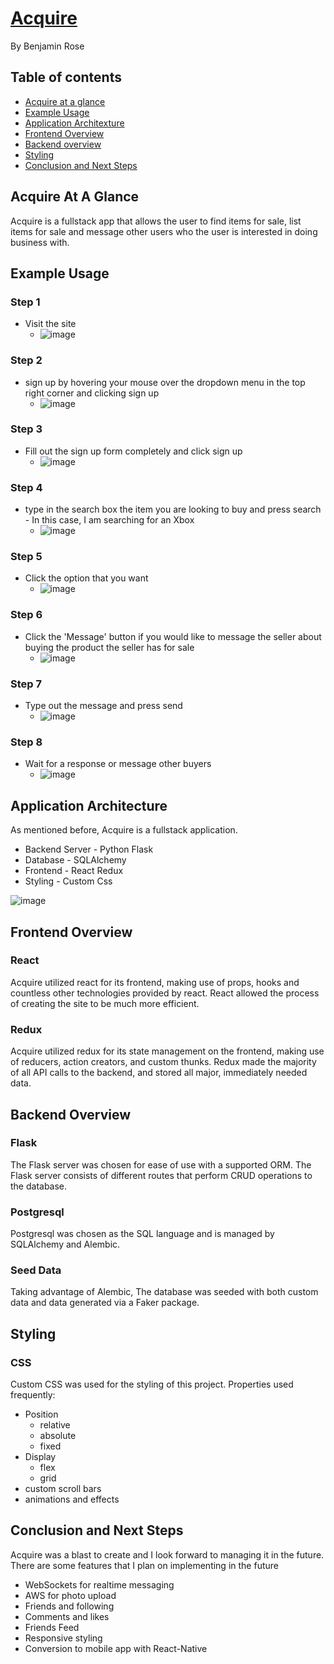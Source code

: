 # [Acquire](https://acquire-aa.herokuapp.com/)
By Benjamin Rose

## Table of contents
   * [Acquire at a glance](#acquire-at-a-glance)
   * [Example Usage](#Example-Usage)
   * [Application Architexture](#application-architecture)
   * [Frontend Overview](#Frontend-Overview)
   * [Backend overview](#Backend-Overview)
   * [Styling](#Styling)
   * [Conclusion and Next Steps](#Conclusion-and-Next-Steps)


## Acquire At A Glance
Acquire is a fullstack app that allows the user to find items for sale, list items for sale and message other users who the user is interested in doing business with.

## Example Usage
### Step 1
   * Visit the site
      * ![image](https://user-images.githubusercontent.com/8016326/142956978-3baea7af-7e2f-4235-84e6-c9caac3acc92.png) 
### Step 2
   * sign up by hovering your mouse over the dropdown menu in the top right corner and clicking sign up
      * ![image](https://user-images.githubusercontent.com/8016326/142957184-868b050b-de74-4ff1-9144-8ab98fc7faca.png)
### Step 3
   * Fill out the sign up form completely and click sign up
      * ![image](https://user-images.githubusercontent.com/8016326/142957447-bcd9cc2d-dd95-4b64-91b7-1db22d132928.png)
### Step 4
   * type in the search box the item you are looking to buy and press search - In this case, I am searching for an Xbox
      * ![image](https://user-images.githubusercontent.com/8016326/142958498-7c6d908a-9d29-4fce-b8a5-8c9f212cab87.png)
### Step 5 
   * Click the option that you want
      * ![image](https://user-images.githubusercontent.com/8016326/142957962-26e94e58-f977-46c3-ad4a-963a89e6335d.png)
### Step 6 
   * Click the 'Message' button if you would like to message the seller about buying the product the seller has for sale
      * ![image](https://user-images.githubusercontent.com/8016326/142958134-4a9ca07c-3876-496c-8be6-030df25bd7ee.png)
### Step 7
   * Type out the message and press send
      * ![image](https://user-images.githubusercontent.com/8016326/142958315-f6c4a2aa-d50e-463c-b219-b9b8e6e71103.png)
### Step 8 
   * Wait for a response or message other buyers
      * ![image](https://user-images.githubusercontent.com/8016326/142958436-66dfe7bb-e8a9-447e-9868-1cd51d0b1225.png)
## Application Architecture
As mentioned before, Acquire is a fullstack application.
   * Backend Server - Python Flask
   * Database - SQLAlchemy
   * Frontend - React Redux
   * Styling - Custom Css

![image](https://user-images.githubusercontent.com/8016326/142907347-cd44b06d-6814-439f-851b-608bf30c9471.png)


## Frontend Overview
### React

Acquire utilized react for its frontend, making use of props, hooks and countless other technologies provided by react. React allowed the process of creating the site to be much more efficient.

### Redux 

Acquire utilized redux for its state management on the frontend, making use of reducers, action creators, and custom thunks. Redux made the majority of all API calls to the backend, and stored all major, immediately needed data. 

## Backend Overview

### Flask 
The Flask server was chosen for ease of use with a supported ORM. The Flask server consists of different routes that perform CRUD operations to the database.

### Postgresql 
Postgresql was chosen as the SQL language and is managed by SQLAlchemy and Alembic.

### Seed Data
Taking advantage of Alembic, The database was seeded with both custom data and data generated via a Faker package.


## Styling

### CSS 
Custom CSS was used for the styling of this project. 
Properties used frequently:
   * Position
      * relative
      * absolute
      * fixed
   * Display
      * flex
      * grid
   * custom scroll bars
   * animations and effects

## Conclusion and Next Steps

Acquire was a blast to create and I look forward to managing it in the future.
There are some features that I plan on implementing in the future 
   * WebSockets for realtime messaging
   * AWS for photo upload
   * Friends and following
   * Comments and likes
   * Friends Feed
   * Responsive styling 
   * Conversion to mobile app with React-Native




